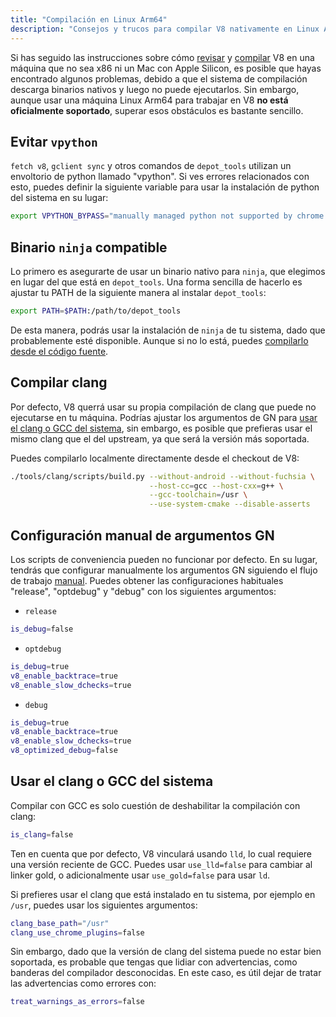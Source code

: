 ```yaml
---
title: "Compilación en Linux Arm64"
description: "Consejos y trucos para compilar V8 nativamente en Linux Arm64"
---
```

Si has seguido las instrucciones sobre cómo [revisar](/docs/source-code) y [compilar](/docs/build-gn) V8 en una máquina que no sea x86 ni un Mac con Apple Silicon, es posible que hayas encontrado algunos problemas, debido a que el sistema de compilación descarga binarios nativos y luego no puede ejecutarlos. Sin embargo, aunque usar una máquina Linux Arm64 para trabajar en V8 __no está oficialmente soportado__, superar esos obstáculos es bastante sencillo.

## Evitar `vpython`

`fetch v8`, `gclient sync` y otros comandos de `depot_tools` utilizan un envoltorio de python llamado "vpython". Si ves errores relacionados con esto, puedes definir la siguiente variable para usar la instalación de python del sistema en su lugar:

```bash
export VPYTHON_BYPASS="manually managed python not supported by chrome operations"
```

## Binario `ninja` compatible

Lo primero es asegurarte de usar un binario nativo para `ninja`, que elegimos en lugar del que está en `depot_tools`. Una forma sencilla de hacerlo es ajustar tu PATH de la siguiente manera al instalar `depot_tools`:

```bash
export PATH=$PATH:/path/to/depot_tools
```

De esta manera, podrás usar la instalación de `ninja` de tu sistema, dado que probablemente esté disponible. Aunque si no lo está, puedes [compilarlo desde el código fuente](https://github.com/ninja-build/ninja#building-ninja-itself).

## Compilar clang

Por defecto, V8 querrá usar su propia compilación de clang que puede no ejecutarse en tu máquina. Podrías ajustar los argumentos de GN para [usar el clang o GCC del sistema](#system_clang_gcc), sin embargo, es posible que prefieras usar el mismo clang que el del upstream, ya que será la versión más soportada.

Puedes compilarlo localmente directamente desde el checkout de V8:

```bash
./tools/clang/scripts/build.py --without-android --without-fuchsia \
                               --host-cc=gcc --host-cxx=g++ \
                               --gcc-toolchain=/usr \
                               --use-system-cmake --disable-asserts
```

## Configuración manual de argumentos GN

Los scripts de conveniencia pueden no funcionar por defecto. En su lugar, tendrás que configurar manualmente los argumentos GN siguiendo el flujo de trabajo [manual](/docs/build-gn#gn). Puedes obtener las configuraciones habituales "release", "optdebug" y "debug" con los siguientes argumentos:

- `release`

```bash
is_debug=false
```

- `optdebug`

```bash
is_debug=true
v8_enable_backtrace=true
v8_enable_slow_dchecks=true
```

- `debug`

```bash
is_debug=true
v8_enable_backtrace=true
v8_enable_slow_dchecks=true
v8_optimized_debug=false
```

## Usar el clang o GCC del sistema

Compilar con GCC es solo cuestión de deshabilitar la compilación con clang:

```bash
is_clang=false
```

Ten en cuenta que por defecto, V8 vinculará usando `lld`, lo cual requiere una versión reciente de GCC. Puedes usar `use_lld=false` para cambiar al linker gold, o adicionalmente usar `use_gold=false` para usar `ld`.

Si prefieres usar el clang que está instalado en tu sistema, por ejemplo en `/usr`, puedes usar los siguientes argumentos:

```bash
clang_base_path="/usr"
clang_use_chrome_plugins=false
```

Sin embargo, dado que la versión de clang del sistema puede no estar bien soportada, es probable que tengas que lidiar con advertencias, como banderas del compilador desconocidas. En este caso, es útil dejar de tratar las advertencias como errores con:

```bash
treat_warnings_as_errors=false
```
